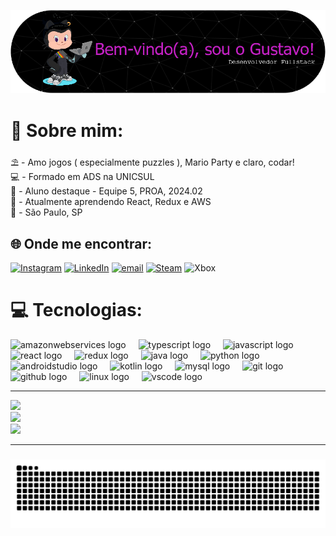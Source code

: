 ![header-image](assets/github-header-image.png)

###
# 💫 Sobre mim:
⛱️ - Amo jogos ( especialmente puzzles ), Mario Party e claro, codar!<br>💻 - Formado em ADS na UNICSUL<br>💙 - Aluno destaque - Equipe 5, PROA, 2024.02<br>🌱 - Atualmente aprendendo React, Redux e AWS<br>📌 - São Paulo, SP


## 🌐 Onde me encontrar:
[![Instagram](https://img.shields.io/badge/Instagram-%23E4405F.svg?logo=Instagram&logoColor=white)](https://instagram.com/gustav.faustino107) [![LinkedIn](https://img.shields.io/badge/LinkedIn-%230077B5.svg?logo=linkedin&logoColor=white)](https://linkedin.com/in/gustavogfoliveira) [![email](https://img.shields.io/badge/Email-D14836?logo=gmail&logoColor=white)](mailto:gustavo.gfoliveira@hotmail.com) 
[![Steam](https://img.shields.io/badge/steam-%23000000.svg?style=flat&logo=steam&logoColor=white)](https://steamcommunity.com/id/nemezis04051/)
![Xbox](https://img.shields.io/badge/xbox-%23107C10.svg?style=flat&logo=xbox&logoColor=white)

# 💻 Tecnologias:
<div align="left">
  <img src="https://cdn.jsdelivr.net/gh/devicons/devicon/icons/amazonwebservices/amazonwebservices-plain-wordmark.svg" height="40" alt="amazonwebservices logo"  />
  <img width="12" />
  <img src="https://cdn.jsdelivr.net/gh/devicons/devicon/icons/typescript/typescript-original.svg" height="40" alt="typescript logo"  />
  <img width="12" />
  <img src="https://cdn.jsdelivr.net/gh/devicons/devicon/icons/javascript/javascript-original.svg" height="40" alt="javascript logo"  />
  <img width="12" />
  <img src="https://cdn.jsdelivr.net/gh/devicons/devicon/icons/react/react-original-wordmark.svg" height="40" alt="react logo"  />
  <img width="12" />
  <img src="https://cdn.jsdelivr.net/gh/devicons/devicon/icons/redux/redux-original.svg" height="40" alt="redux logo"  />
  <img width="12" />
  <img src="https://cdn.jsdelivr.net/gh/devicons/devicon/icons/java/java-original-wordmark.svg" height="40" alt="java logo"  />
  <img width="12" />
  <img src="https://cdn.jsdelivr.net/gh/devicons/devicon/icons/python/python-original.svg" height="40" alt="python logo"  />
  <img width="12" />
  <img src="https://cdn.jsdelivr.net/gh/devicons/devicon/icons/androidstudio/androidstudio-original.svg" height="40" alt="androidstudio logo"  />
  <img width="12" />
  <img src="https://cdn.jsdelivr.net/gh/devicons/devicon/icons/kotlin/kotlin-original.svg" height="40" alt="kotlin logo"  />
  <img width="12" />
  <img src="https://cdn.jsdelivr.net/gh/devicons/devicon/icons/mysql/mysql-original-wordmark.svg" height="40" alt="mysql logo"  />
  <img width="12" />
  <img src="https://cdn.jsdelivr.net/gh/devicons/devicon/icons/git/git-plain-wordmark.svg" height="40" alt="git logo"  />
  <img width="12" />
  <img src="https://cdn.jsdelivr.net/gh/devicons/devicon/icons/github/github-original.svg" height="40" alt="github logo"  />
  <img width="12" />
  <img src="https://cdn.jsdelivr.net/gh/devicons/devicon/icons/linux/linux-original.svg" height="40" alt="linux logo"  />
  <img width="12" />
  <img src="https://cdn.jsdelivr.net/gh/devicons/devicon/icons/vscode/vscode-original.svg" height="40" alt="vscode logo"  />
</div>

---

![](https://github-readme-stats.vercel.app/api?username=gustavfaustino&theme=dark&hide_border=false&include_all_commits=false&count_private=false)<br/>
![](https://nirzak-streak-stats.vercel.app/?user=gustavfaustino&theme=dark&hide_border=false)<br/>
![](https://github-readme-stats.vercel.app/api/top-langs/?username=gustavfaustino&theme=dark&hide_border=false&include_all_commits=false&count_private=false&layout=compact)

---

###

<img src="https://raw.githubusercontent.com/gustavfaustino/gustavfaustino/output/snake.svg" alt="Snake animation" />

###
